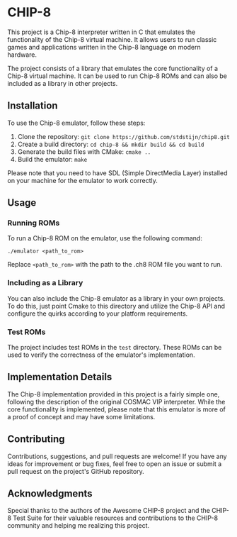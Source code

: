 # CHIP-8

This project is a Chip-8 interpreter written in C that emulates the functionality of the Chip-8 virtual machine. It allows users to run classic games and applications written in the Chip-8 language on modern hardware.

The project consists of a library that emulates the core functionality of a Chip-8 virtual machine. It can be used to run Chip-8 ROMs and can also be included as a library in other projects.

## Installation

To use the Chip-8 emulator, follow these steps:

1. Clone the repository: `git clone https://github.com/stdstijn/chip8.git`
2. Create a build directory: `cd chip-8 && mkdir build && cd build`
3. Generate the build files with CMake: `cmake ..`
4. Build the emulator: `make`

Please note that you need to have SDL (Simple DirectMedia Layer) installed on your machine for the emulator to work correctly.

## Usage

### Running ROMs

To run a Chip-8 ROM on the emulator, use the following command:

`./emulator <path_to_rom>`

Replace `<path_to_rom>` with the path to the .ch8 ROM file you want to run.

### Including as a Library

You can also include the Chip-8 emulator as a library in your own projects. To do this, just point Cmake to this directory and utilize the Chip-8 API and configure the quirks according to your platform requirements.

### Test ROMs

The project includes test ROMs in the `test` directory. These ROMs can be used to verify the correctness of the emulator's implementation.

## Implementation Details

The Chip-8 implementation provided in this project is a fairly simple one, following the description of the original COSMAC VIP interpreter. While the core functionality is implemented, please note that this emulator is more of a proof of concept and may have some limitations.

## Contributing

Contributions, suggestions, and pull requests are welcome! If you have any ideas for improvement or bug fixes, feel free to open an issue or submit a pull request on the project's GitHub repository.

## Acknowledgments

Special thanks to the authors of the Awesome CHIP-8 project and the CHIP-8 Test Suite for their valuable resources and contributions to the CHIP-8 community and helping me realizing this project.
